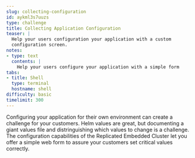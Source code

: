 ```yaml
---
slug: collecting-configuration
id: aykml3s7uuzs
type: challenge
title: Collecting Application Configuration
teaser: |
  Help your users configuration your application with a custom
  configuration screen.
notes:
- type: text
  contents: |
    Help your users configure your application with a simple form
tabs:
- title: Shell
  type: terminal
  hostname: shell
difficulty: basic
timelimit: 300
---
```


Configuring your application for their own environment can create
a challenge for your customers. Helm values are great, but
documenting a giant values file and distringuishing which values to
change is a challenge. The configuration capabilities of the
Replicated Embedded Cluster let you offer a simple web form to assure
your customers set critical values correctly.
